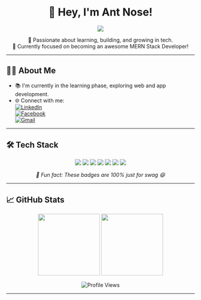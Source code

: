 <h1 align="center">👋 Hey, I'm Ant Nose!</h1>

<p align="center">
  <img src="https://readme-typing-svg.demolab.com/?lines=Web+Dev+Learner;MERN+Stack+Explorer;Always+Curious+%F0%9F%98%83&center=true&width=440&height=45" />
</p>

<p align="center">
  🚀 Passionate about learning, building, and growing in tech.<br />
  🎯 Currently focused on becoming an awesome MERN Stack Developer!
</p>

---

## 🧑‍💻 About Me  
- 📚 I'm currently in the learning phase, exploring web and app development.  
- 🌐 Connect with me:  
  [![LinkedIn](https://img.shields.io/badge/LinkedIn-blue?style=flat&logo=linkedin)](https://www.linkedin.com/in/antnose/)  
  [![Facebook](https://img.shields.io/badge/Facebook-1877F2?style=flat&logo=facebook&logoColor=white)](https://www.facebook.com/antnose2.0/)  
  [![Gmail](https://img.shields.io/badge/Gmail-D14836?style=flat&logo=gmail&logoColor=white)](mailto:antnose28@gmail.com)  

---

## 🛠️ Tech Stack  

<p align="center">
  <img src="https://img.shields.io/badge/HTML5-E34F26?style=for-the-badge&logo=html5&logoColor=white" />
  <img src="https://img.shields.io/badge/CSS3-1572B6?style=for-the-badge&logo=css3&logoColor=white" />
  <img src="https://img.shields.io/badge/JavaScript-F7DF1E?style=for-the-badge&logo=javascript&logoColor=black" />
  <img src="https://img.shields.io/badge/React-20232A?style=for-the-badge&logo=react&logoColor=61DAFB" />
  <img src="https://img.shields.io/badge/Node.js-339933?style=for-the-badge&logo=node.js&logoColor=white" />
  <img src="https://img.shields.io/badge/Express.js-000000?style=for-the-badge&logo=express&logoColor=white" />
  <img src="https://img.shields.io/badge/MongoDB-47A248?style=for-the-badge&logo=mongodb&logoColor=white" />
</p>

<p align="center"><i>📌 Fun fact: These badges are 100% just for swag 😄</i></p>

---

## 📈 GitHub Stats  

<p align="center">
  <img src="https://github-readme-stats.vercel.app/api?username=antnose&show_icons=true&theme=tokyonight&hide_border=true" height="165" />
  <img src="https://github-readme-streak-stats.herokuapp.com?user=antnose&theme=tokyonight&hide_border=true" height="165" />
</p>

<p align="center">
  <img src="https://komarev.com/ghpvc/?username=antnose&style=flat-square&color=blue" alt="Profile Views" />
</p>

---
